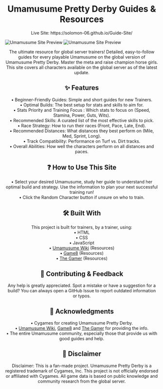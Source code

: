 <h1 align="center">
 Umamusume Pretty Derby Guides & Resources
</h1>


<p align="center">
Live Site: https://solomon-06.github.io/Guide-Site/
</p>

![Umamusume Site Preview](https://i.postimg.cc/76yk3S8g/bandicam-2025-09-03-10-51-29-863.jpg)
![Umamusume Site Preview](https://i.ibb.co/ymZdyQrR/bandicam-2025-09-16-17-26-56-496.jpg)


<p align="center">
The ultimate resource for global server trainers! Detailed, easy-to-follow guides for every playable Umamusume on the global version of Umamusume Pretty Derby. Master the meta and raise champion horse girls. <br>
This site covers all characters available on the global server as of the latest update.

</p>

<h2 align="center">
 ✨ Features
</h2>

<p align="center">
• Beginner-Friendly Guides: Simple and short guides for new Trainers. <br>
• Optimal Builds: The best setup for stats and skills to aim for. <br>
• Stats Priority and Training Focus : Which stats to focus on (Speed, Stamina, Power, Guts, Wits). <br>
• Recommended Skills: A curated list of the most effective skills to pick. <br>
• Race Strategy: How to run their races (Front, Pace, Late, End). <br>
• Recommended Distances: What distances they best perform on (Mile, Med, Sprint, Long). <br>
• Track Compatibility: Performance on Turf vs. Dirt tracks. <br>
• Overall Abilities: How well the characters perform on all distances and paces. <br>
</p>

<h2 align="center">
 ❓ How to Use This Site
</h2>

<p align="center">
• Select your desired Umamusume, study her guide to understand her optimal build and strategy. Use the information to plan your next successful training run! <br>
• Click the Random Character button if unsure on who to train. <br>
</p>

<h2 align="center">
🛠️ Built With
</h2>

<p align="center">
This project is built for trainers, by a trainer, using: <br>
• HTML <br>
• CSS <br>
• JavaScript <br>
• <a href="https://umamusu.wiki/Main_Page">Umamusume Wiki</a> (Resources) <br>
• <a href="https://game8.co/games/Umamusume-Pretty-Derby">Game8</a> (Resources) <br>
• <a href="https://www.thegamer.com/tag/umamusume-pretty-derby/">The Gamer</a> (Resources) <br>
</p>

<h2 align="center">
🤝 Contributing & Feedback
</h2>

<p align="center">
Any help is greatly appreciated. Spot a mistake or have a suggestion for a build? You can always open a GitHub Issue to report outdated information or typos. <br>
</p>

<h2 align="center">
  🙏 Acknowledgments
</h2>

<p align="center">
• Cygames for creating Umamusume Pretty Derby. <br>
• <a href="https://umamusu.wiki/Main_Page">Umamusume Wiki</a>, <a href="https://game8.co/games/Umamusume-Pretty-Derby">Game8</a> and <a href="https://www.thegamer.com/tag/umamusume-pretty-derby/">The Gamer</a> for providing the info.<br>
• The entire Umamusume community, especially those that provide us with good guides and help. <br>
</p>

<h2 align="center">
📜 Disclaimer
</h2>

<p align="center">
 Disclaimer: This is a fan-made project. Umamusume Pretty Derby is a registered trademark of Cygames, Inc. This project is not officially endorsed or affiliated with Cygames. All game data is based on public knowledge and community research from the global server.<br>
</p>










